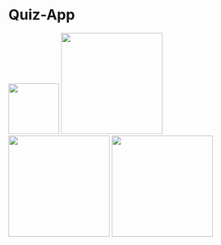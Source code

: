 # Quiz-App
 <img src="https://user-images.githubusercontent.com/68326893/147858554-065ec351-33d7-4192-952b-54bd7670bbc4.png" width="100" />
   <img src="https://user-images.githubusercontent.com/68326893/147858559-73a8135e-0431-4e05-a78b-45a5af9e2006.png" width="200" />
  <img src="https://user-images.githubusercontent.com/68326893/147858556-6b005c49-8c66-453d-b9f5-2431f3e72ddd.png" width="200" />
   <img src="https://user-images.githubusercontent.com/68326893/147858558-b260f162-0571-4a08-aec9-20e9b1e719db.png" width="200" />
  


